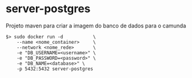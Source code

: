 # server-postgres

Projeto maven para criar a imagem do banco de dados para o camunda

```
$> sudo docker run -d           \
    --name <nome_container>     \
    --network <nome_rede>       \
    -e "DB_USERNAME=<username>" \
    -e "DB_PASSWORD=<password>" \
    -e "DB_NAME=<database>" \
    -p 5432:5432 server-postgres
```

